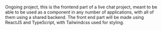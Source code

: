 Ongoing project, this is the frontend part of a live chat project, meant to be able to be used as a component in any number of applications, with all of them using a shared backend. The front end part will be made using ReactJS and TypeScript, with Tailwindcss used for styling.

